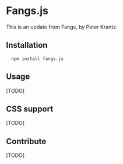 # Fangs.js

This is an update from Fangs, by Peter Krantz.


## Installation

```
  npm install fangs.js
```

## Usage

[TODO]

## CSS support

[TODO]

## Contribute

[TODO]